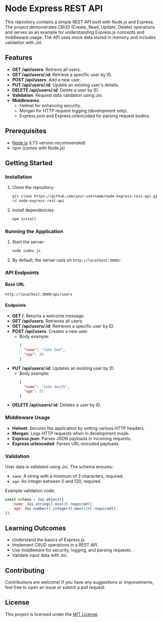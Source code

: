 # Node Express REST API

This repository contains a simple REST API built with Node.js and Express. The project demonstrates CRUD (Create, Read, Update, Delete) operations and serves as an example for understanding Express.js concepts and middleware usage. The API uses mock data stored in memory and includes validation with Joi.

## Features

- **GET /api/users**: Retrieve all users.
- **GET /api/users/:id**: Retrieve a specific user by ID.
- **POST /api/users**: Add a new user.
- **PUT /api/users/:id**: Update an existing user's details.
- **DELETE /api/users/:id**: Delete a user by ID.
- **Validation**: Request data validation using Joi.
- **Middlewares**:
  - Helmet for enhancing security.
  - Morgan for HTTP request logging (development only).
  - Express.json and Express.urlencoded for parsing request bodies.

## Prerequisites

- [Node.js](https://nodejs.org/) (LTS version recommended)
- npm (comes with Node.js)

## Getting Started

### Installation

1. Clone the repository:

   ```bash
   git clone https://github.com/your-username/node-express-rest-api.git
   cd node-express-rest-api
   ```

2. Install dependencies:

   ```bash
   npm install
   ```

### Running the Application

1. Start the server:

   ```bash
   node index.js
   ```

2. By default, the server runs on `http://localhost:3000/`.

### API Endpoints

#### Base URL

```
http://localhost:3000/api/users
```

#### Endpoints

- **GET /**: Returns a welcome message.
- **GET /api/users**: Retrieves all users.
- **GET /api/users/:id**: Retrieves a specific user by ID.
- **POST /api/users**: Creates a new user. 
  - Body example:
    ```json
    {
      "name": "John Doe",
      "age": 30
    }
    ```
- **PUT /api/users/:id**: Updates an existing user by ID.
  - Body example:
    ```json
    {
      "name": "John Smith",
      "age": 35
    }
    ```
- **DELETE /api/users/:id**: Deletes a user by ID.

### Middleware Usage

- **Helmet**: Secures the application by setting various HTTP headers.
- **Morgan**: Logs HTTP requests when in development mode.
- **Express.json**: Parses JSON payloads in incoming requests.
- **Express.urlencoded**: Parses URL-encoded payloads.

### Validation

User data is validated using Joi. The schema ensures:

- `name`: A string with a minimum of 3 characters, required.
- `age`: An integer between 0 and 120, required.

Example validation code:

```javascript
const schema = Joi.object({
    name: Joi.string().min(3).required(),
    age: Joi.number().integer().max(120).required(),
});
```

## Learning Outcomes

- Understand the basics of Express.js.
- Implement CRUD operations in a REST API.
- Use middleware for security, logging, and parsing requests.
- Validate input data with Joi.

## Contributing

Contributions are welcome! If you have any suggestions or improvements, feel free to open an issue or submit a pull request.

## License

This project is licensed under the [MIT License](LICENSE).
